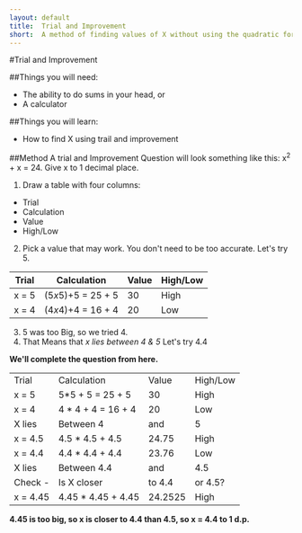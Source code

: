 ```yaml
---
layout: default
title:  Trial and Improvement
short:  A method of finding values of X without using the quadratic formula, completing the square, or factorising. a commonly asked topic in exams.
---
```


#Trial and Improvement

##Things you will need:
 - The ability to do sums in your head, or
 - A calculator
 
##Things you will learn:
 - How to find X using trail and improvement
 
##Method
 A trial and Improvement Question will look something like this:
   x<sup>2</sup> + x = 24. Give x to 1 decimal place.

 1. Draw a table with four columns:
   - Trial
   - Calculation
   - Value
   - High/Low
   
 2. Pick a value that may work. You don't need to be too accurate. Let's try 5.
    
   Trial | Calculation         | Value | High/Low   |
   ------|---------------------|-------|------------|
   x = 5 | (5*x*5)+5 = 25 + 5  |  30   | High       |
   x = 4 | (4*x*4)+4 = 16 + 4  |  20   | Low        |
 
 3. 5 was too Big, so we tried 4.
 4. That Means that *x lies between 4 & 5* Let's try 4.4

**We'll complete the question from here.**

<table>
	<tr>
		<td>Trial</td>
		<td>Calculation</td>
		<td>Value</td>
		<td>High/Low</td>
	</tr>
	<tr>
		<td>x = 5</td>
		<td>5*5 + 5 = 25 + 5</td>
		<td>30</td>
		<td>High</td>
	</tr>
	<tr>
		<td>x = 4</td>
		<td>4 * 4 + 4 = 16 + 4</td>
		<td>20</td>
		<td>Low</td>
	</tr>
	<tr>
		<td>X lies</td>
		<td>Between 4</td>
		<td>and</td>
		<td>5</td>
	</tr>
	<tr>
		<td>x = 4.5</td>
		<td>4.5 * 4.5 + 4.5</td>
		<td>24.75</td>
		<td>High</td>
	</tr>
	<tr>
		<td>x = 4.4</td>
		<td>4.4 * 4.4 + 4.4</td>
		<td>23.76</td>
		<td>Low</td>
	</tr>
	<tr>
		<td>X lies</td>
		<td>Between 4.4</td>
		<td>and</td>
		<td>4.5</td>
	</tr>
	<tr>
		<td>Check -</td>
		<td>Is X closer</td>
		<td>to 4.4</td>
		<td>or 4.5?</td>
	</tr>
	<tr>
		<td>x = 4.45</td>
		<td>4.45 * 4.45 + 4.45</td>
		<td>24.2525</td>
		<td>High</td>
	</tr>
</table>

  **4.45 is too big, so x is closer to 4.4 than 4.5, so x = 4.4 to 1 d.p.**